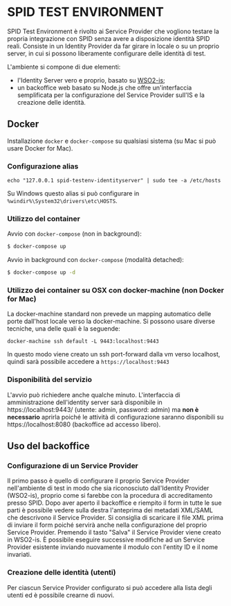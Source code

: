 # SPID TEST ENVIRONMENT

SPID Test Environment è rivolto ai Service Provider che vogliono testare la propria integrazione con SPID senza avere a disposizione identità SPID reali.
Consiste in un Identity Provider da far girare in locale o su un proprio server, in cui si possono liberamente configurare delle identità di test.

L'ambiente si compone di due elementi:
* l'Identity Server vero e proprio, basato su [WSO2-is](https://github.com/wso2/product-is);
* un backoffice web basato su Node.js che offre un'interfaccia semplificata per la configurazione del Service Provider sull'IS e la creazione delle identità.

## Docker

Installazione `docker` e `docker-compose` su qualsiasi sistema (su Mac si può usare Docker for Mac).

### Configurazione alias

```
echo "127.0.0.1 spid-testenv-identityserver" | sudo tee -a /etc/hosts
```

Su Windows questo alias si può configurare in `%windir%\System32\drivers\etc\HOSTS`.

### Utilizzo del container

Avvio con `docker-compose` (non in background):

```bash
$ docker-compose up
```

Avvio in background con `docker-compose` (modalità detached):

```bash
$ docker-compose up -d
```

### Utilizzo dei container su OSX con docker-machine (non Docker for Mac)

La docker-machine standard non prevede un mapping automatico delle porte dall'host locale verso la docker-machine.
Si possono usare diverse tecniche, una delle quali è la seguende:

```
docker-machine ssh default -L 9443:localhost:9443
```

In questo modo viene creato un ssh port-forward dalla vm verso localhost, quindi sarà possibile accedere a `https://localhost:9443`

### Disponibilità del servizio

L'avvio può richiedere anche qualche minuto.
L'interfaccia di amministrazione dell'identity server sarà disponibile in https://localhost:9443/ (utente: admin, password: admin)
ma **non è necessario** aprirla poiché le attività di configurazione saranno disponibili su https://localhost:8080 (backoffice ad accesso libero).

## Uso del backoffice

### Configurazione di un Service Provider

Il primo passo è quello di configurare il proprio Service Provider nell'ambiente di test in modo che sia riconosciuto dall'Identity Provider (WSO2-is), proprio come si farebbe con la procedura di accreditamento presso SPID.
Dopo aver aperto il backoffice e riempito il form in tutte le sue parti è possibile vedere sulla destra l'anteprima dei metadati XML/SAML che descrivono il Service Provider. Si consiglia di scaricare il file XML prima di inviare il form poiché servirà anche nella configurazione del proprio Service Provider. Premendo il tasto "Salva" il Service Provider viene creato in WSO2-is.
È possibile eseguire successive modifiche ad un Service Provider esistente inviando nuovamente il modulo con l'entity ID e il nome invariati.

### Creazione delle identità (utenti)

Per ciascun Service Provider configurato si può accedere alla lista degli utenti ed è possibile crearne di nuovi.
